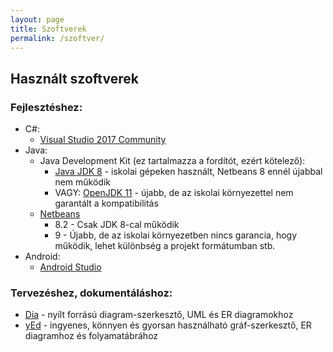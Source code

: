 ```yaml
---
layout: page
title: Szoftverek
permalink: /szoftver/
---
```


## Használt szoftverek

### Fejlesztéshez:

* C#:
  * [Visual Studio 2017 Community](https://visualstudio.microsoft.com/downloads/)
* Java:
  * Java Development Kit (ez tartalmazza a fordítót, ezért kötelező):
      * [Java JDK 8](https://www.oracle.com/technetwork/java/javase/overview/index.html) - iskolai gépeken használt, Netbeans 8 ennél újabbal nem működik
      * VAGY: [OpenJDK 11](http://jdk.java.net/11/) - újabb, de az iskolai környezettel nem garantált a kompatibilitás
  * [Netbeans](https://netbeans.org/)
    * 8.2 - Csak JDK 8-cal működik
    * 9 - Újabb, de az iskolai környezetben nincs garancia, hogy működik, lehet különbség a projekt formátumban stb.
* Android:
  * [Android Studio](https://developer.android.com/studio/)

### Tervezéshez, dokumentáláshoz:

* [Dia](http://dia-installer.de/index.html.en) - nyílt forrású diagram-szerkesztő, UML és ER diagramokhoz
* [yEd](https://www.yworks.com/products/yed) - ingyenes, könnyen és gyorsan használható gráf-szerkesztő, ER diagramhoz és folyamatábrához
